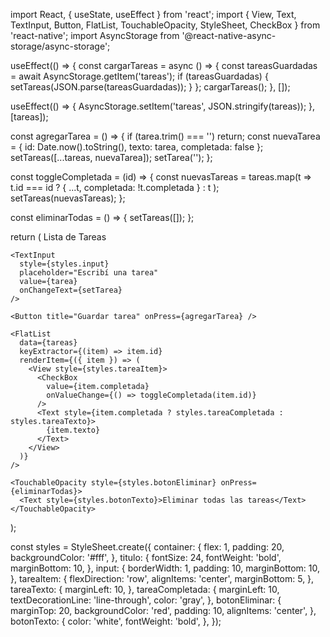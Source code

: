 import React, { useState, useEffect } from 'react';
import { View, Text, TextInput, Button, FlatList, TouchableOpacity, StyleSheet, CheckBox } from 'react-native';
import AsyncStorage from '@react-native-async-storage/async-storage';

useEffect(() => {
  const cargarTareas = async () => {
    const tareasGuardadas = await AsyncStorage.getItem('tareas');
    if (tareasGuardadas) {
      setTareas(JSON.parse(tareasGuardadas));
    }
  };
  cargarTareas();
}, []);

useEffect(() => {
  AsyncStorage.setItem('tareas', JSON.stringify(tareas));
}, [tareas]);

const agregarTarea = () => {
  if (tarea.trim() === '') return;
  const nuevaTarea = { id: Date.now().toString(), texto: tarea, completada: false };
  setTareas([...tareas, nuevaTarea]);
  setTarea('');
};

const toggleCompletada = (id) => {
  const nuevasTareas = tareas.map(t =>
    t.id === id ? { ...t, completada: !t.completada } : t
  );
  setTareas(nuevasTareas);
};

const eliminarTodas = () => {
  setTareas([]);
};

return (
  <View style={styles.container}>
    <Text style={styles.titulo}>Lista de Tareas</Text>

    <TextInput
      style={styles.input}
      placeholder="Escribí una tarea"
      value={tarea}
      onChangeText={setTarea}
    />

    <Button title="Guardar tarea" onPress={agregarTarea} />

    <FlatList
      data={tareas}
      keyExtractor={(item) => item.id}
      renderItem={({ item }) => (
        <View style={styles.tareaItem}>
          <CheckBox
            value={item.completada}
            onValueChange={() => toggleCompletada(item.id)}
          />
          <Text style={item.completada ? styles.tareaCompletada : styles.tareaTexto}>
            {item.texto}
          </Text>
        </View>
      )}
    />

    <TouchableOpacity style={styles.botonEliminar} onPress={eliminarTodas}>
      <Text style={styles.botonTexto}>Eliminar todas las tareas</Text>
    </TouchableOpacity>
  </View>
);

const styles = StyleSheet.create({
  container: {
    flex: 1,
    padding: 20,
    backgroundColor: '#fff',
  },
  titulo: {
    fontSize: 24,
    fontWeight: 'bold',
    marginBottom: 10,
  },
  input: {
    borderWidth: 1,
    padding: 10,
    marginBottom: 10,
  },
  tareaItem: {
    flexDirection: 'row',
    alignItems: 'center',
    marginBottom: 5,
  },
  tareaTexto: {
    marginLeft: 10,
  },
  tareaCompletada: {
    marginLeft: 10,
    textDecorationLine: 'line-through',
    color: 'gray',
  },
  botonEliminar: {
    marginTop: 20,
    backgroundColor: 'red',
    padding: 10,
    alignItems: 'center',
  },
  botonTexto: {
    color: 'white',
    fontWeight: 'bold',
  },
});
